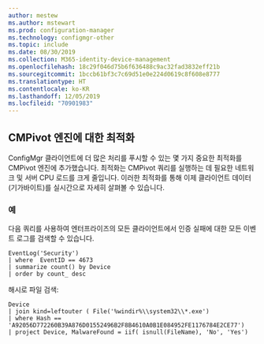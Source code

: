 ```yaml
---
author: mestew
ms.author: mstewart
ms.prod: configuration-manager
ms.technology: configmgr-other
ms.topic: include
ms.date: 08/30/2019
ms.collection: M365-identity-device-management
ms.openlocfilehash: 18c29f046d75b6f636488c9ac32fad3832eff21b
ms.sourcegitcommit: 1bccb61bf3c7c69d51e0e224d0619c8f608e8777
ms.translationtype: HT
ms.contentlocale: ko-KR
ms.lasthandoff: 12/05/2019
ms.locfileid: "70901983"
---
```

## <a name="optimizations-to-the-cmpivot-engine"></a>CMPivot 엔진에 대한 최적화
<!--3197353-->
ConfigMgr 클라이언트에 더 많은 처리를 푸시할 수 있는 몇 가지 중요한 최적화를 CMPivot 엔진에 추가했습니다. 최적화는 CMPivot 쿼리를 실행하는 데 필요한 네트워크 및 서버 CPU 로드를 크게 줄입니다. 이러한 최적화를 통해 이제 클라이언트 데이터(기가바이트)를 실시간으로 자세히 살펴볼 수 있습니다.

### <a name="examples"></a>예

다음 쿼리를 사용하여 엔터프라이즈의 모든 클라이언트에서 인증 실패에 대한 모든 이벤트 로그를 검색할 수 있습니다.

``` Kusto
EventLog('Security')
| where  EventID == 4673
| summarize count() by Device
| order by count_ desc
```

해시로 파일 검색:

``` Kusto
Device
| join kind=leftouter ( File('%windir%\\system32\\*.exe')
| where Hash == 'A92056D772260B39A876D01552496B2F8B4610A0B1E084952FE1176784E2CE77')
| project Device, MalwareFound = iif( isnull(FileName), 'No', 'Yes')
```
